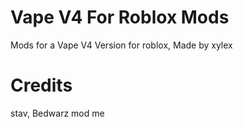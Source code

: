 # Vape V4 For Roblox Mods
Mods for a Vape V4 Version for roblox, Made by xylex
# Credits
stav, Bedwarz mod
me
